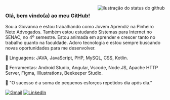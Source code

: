 <img align='right' src="https://github-readme-stats.vercel.app/api?username=GiovannaBona&show_icons=true&title_color=783c00&text_color=af552e&icon_color=783c00&bg_color=f8efd4&cache_seconds=23" alt="ilustração do status do github">

### Olá, bem vindo(a) ao meu GitHub!

<p align="left"> 
  Sou a Giovanna e estou trabalhando como Jovem Aprendiz na Pinheiro Neto Advogados. Também estou estudando Sistemas para Internet no SENAC, no 4º semestre. Estou animada em aprender e crescer tanto no trabalho quanto na faculdade. Adoro tecnologia e estou sempre buscando novas oportunidades para me desenvolver.
</p>

<p align="left">
  🦄 Linguagens: JAVA, JavaScript, PHP, MySQL, CSS, Kotlin.
</p>

<p align="left">
  💼 Ferramentas: Android Studio, Angular, Vscode, Node.JS, Apache HTTP Server, Figma, Illlustrations, Beekeeper Studio.
</p>

<p align="left">
  💌 "O sucesso é a soma de pequenos esforços repetidos dia após dia.”
</p>

<p align="left">
  <a href="#" title="Gmail">
  <img src="https://img.shields.io/badge/-Gmail-FF0000?style=flat-square&labelColor=FF0000&logo=gmail&logoColor=white&link=LINK-DO-SEU-GMAIL" alt="Gmail"/></a>
  <a href="#" title="LinkedIn">
  <img src="https://img.shields.io/badge/-Linkedin-0e76a8?style=flat-square&logo=Linkedin&logoColor=white&link=LINK-DO-SEU-LINKEDIN" alt="LinkedIn"/></a>
</p>
